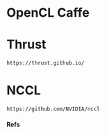 # OpenCL Caffe

# Thrust
```
https://thrust.github.io/
```

# NCCL
```
https://github.com/NVIDIA/nccl
```

#### Refs
